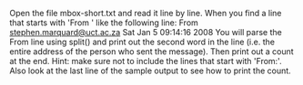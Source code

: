 Open the file mbox-short.txt and read it line by line. 
When you find a line that starts with 'From ' like the following line:
From stephen.marquard@uct.ac.za Sat Jan  5 09:14:16 2008
You will parse the From line using split() and print out the second word in the line (i.e. the entire address of the person who sent the message). 
Then print out a count at the end.
Hint: make sure not to include the lines that start with 'From:'. 
Also look at the last line of the sample output to see how to print the count.
